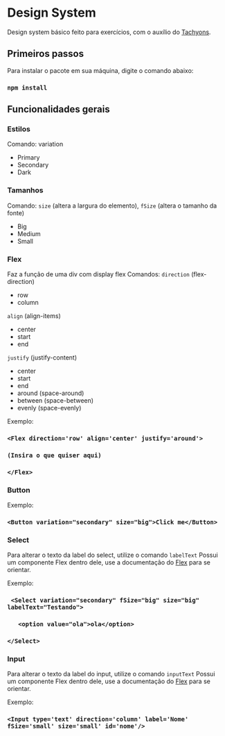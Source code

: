 # Design System

Design system básico feito para exercícios, com o auxílio do [Tachyons](http://tachyons.io/).

## Primeiros passos

Para instalar o pacote em sua máquina, digite o comando abaixo:

### `npm install`

## Funcionalidades gerais

### Estilos

Comando: variation

* Primary
* Secondary
* Dark

### Tamanhos

Comando: `size` (altera a largura do elemento), `fSize` (altera o tamanho da fonte)

* Big
* Medium
* Small

### Flex
Faz a função de uma div com display flex
Comandos:
`direction` (flex-direction)
* row
* column

`align` (align-items)
* center
* start
* end

`justify` (justify-content)
* center
* start
* end
* around (space-around)
* between (space-between)
* evenly (space-evenly)

Exemplo: 
### ` <Flex direction='row' align='center' justify='around'> `
###        `(Insira o que quiser aqui) `
### ` </Flex> `

### Button
Exemplo:

### `<Button variation="secondary" size="big">Click me</Button>`

### Select
Para alterar o texto da label do select, utilize o comando `labelText`
Possui um componente Flex dentro dele, use a documentação do [Flex](#flex) para se orientar.

Exemplo:

### ` <Select variation="secondary" fSize="big" size="big" labelText="Testando">`
### `    <option value="ola">ola</option> `
### ` </Select> `

### Input
Para alterar o texto da label do input, utilize o comando `inputText`
Possui um componente Flex dentro dele, use a documentação do [Flex](#flex) para se orientar.

Exemplo:

### `<Input type='text' direction='column' label='Nome' fSize='small' size='small' id='nome'/>`




